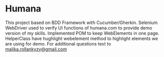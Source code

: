 # Humana
This project based on BDD Framework with Cucumber/Gherkin. Selenium WebDriver used to verify UI functions of humana.com to provide demo version of my skills. 
Implemented POM to keep WebElements in one page.
HelperClass have hughlight webelement method to highlight elements we are using for demo.
For additional questions text to malika.rollankyzy@gmail.com
